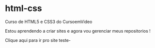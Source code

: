 # html-css
 
 Curso de HTML5 e CSS3 do CursoemVideo

 Estou aprendendo a criar sites e agora vou gerenciar meus repositorios !

Clique aqui para ir pro site teste-<a href="desafios/site dos mascotes do android/pacote-projeto-d010/android.html">